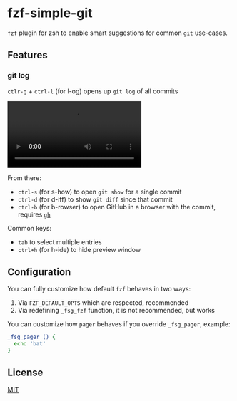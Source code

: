 # fzf-simple-git

`fzf` plugin for zsh to enable smart suggestions for common `git` use-cases.


## Features

### git log

`ctlr-g` + `ctrl-l` (for l-og) opens up `git log` of all commits

![demo](https://raw.githubusercontent.com/sobolevn/fzf-simple-git/master/media/demo.mov)

From there:
- `ctrl-s` (for s-how) to open `git show` for a single commit
- `ctrl-d` (for d-iff) to show `git diff` since that commit
- `ctrl-b` (for b-rowser) to open GitHub in a browser with the commit, requires [`gh`](https://github.com/cli/cli)

Common keys:
- `tab` to select multiple entries
- `ctrl+h` (for h-ide) to hide preview window


## Configuration

You can fully customize how default `fzf` behaves in two ways:
1. Via `FZF_DEFAULT_OPTS` which are respected, recommended
2. Via redefining `_fsg_fzf` function, it is not recommended, but works

You can customize how `pager` behaves if you override `_fsg_pager`, example:

```sh
_fsg_pager () {
  echo 'bat'
}
```


## License

[MIT](https://github.com/sobolevn/fzf-simple-git/blob/master/LICENSE.md?plain=1)
